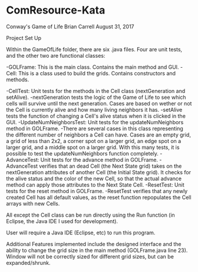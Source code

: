 # ComResource-Kata

Conway's Game of Life
Brian Carrell
August 31, 2017

Project Set Up

Within the GameOfLife folder, there are six .java files.
Four are unit tests, and the other two are functional classes:

-GOLFrame: This is the main class. Contains the main method and GUI.
-Cell: This is a class used to build the grids. Contains constructors and methods.

-CellTest: Unit tests for the methods in the Cell class (nextGeneration and setAlive).
	-nextGeneration tests the logic of the Game of Life to see which cells will
	survive until the next generation. Cases are based on wether or not the Cell is
	currently alive and how many living neighbors it has.
	-setAlive tests the function of changing a Cell's alive status when it is
	clicked in the GUI.
-UpdateNumNeighborsTest: Unit tests for the updateNumNeighbors method in GOLFrame.
	-There are several cases in this class representing the different number of
	neighbors a Cell can have. Cases are an empty grid, a grid of less than 2x2,
	a corner spot on a larger grid, an edge spot on a larger grid, and a middle spot
	on a larger grid. With this many tests, it is possible to test the updateNumNeighbors
	function completely.
-AdvanceTest: Unit tests for the advance method in GOLFrame.
	-AdvanceTest verifies that an dead Cell (the Next State grid) takes on the
	nextGeneration attributes of another Cell (the Initial State grid). It checks for the
	alive status and the color of the new Cell, so that the actual advance method can apply
	those attributes to the Next State Cell.
-ResetTest: Unit tests for the reset method in GOLFrame.
	-ResetTest verifies that any newly created Cell has all default values, as the reset
	function repopulates the Cell arrays with new Cells.

All except the Cell class can be run directly using the Run function (in Eclipse, the
Java IDE I used for development).

User will require a Java IDE (Eclipse, etc) to run this program.

Additional Features implemented include the designed interface and the ability to change
the grid size in the main method (GOLFrame.java line 23). Window will not be correctly
sized for different grid sizes, but can be expanded/shrunk.